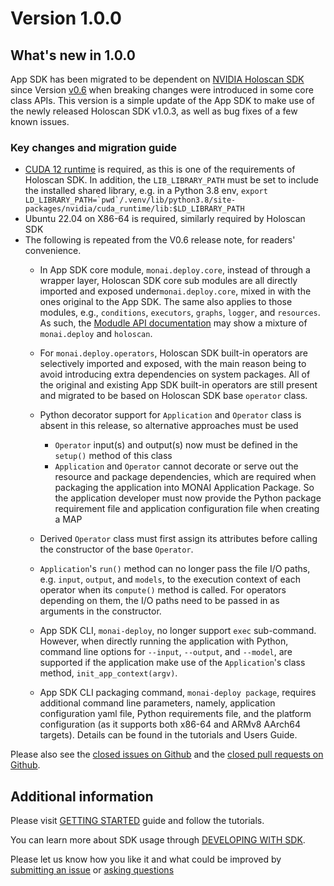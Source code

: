 # Version 1.0.0

## What's new in 1.0.0
App SDK has been migrated to be dependent on [NVIDIA Holoscan SDK](https://developer.nvidia.com/holoscan-sdk) since Version [v0.6](https://github.com/nvidia-holoscan/holoscan-sdk/releases) when breaking changes were introduced in some core class APIs. This version is a simple update of the App SDK to make use of the newly released Holoscan SDK v1.0.3, as well as bug fixes of a few known issues.

### Key changes and migration guide

- [CUDA 12 runtime](https://pypi.org/project/nvidia-cuda-runtime-cu12/) is required, as this is one of the requirements of Holoscan SDK. In addition, the `LIB_LIBRARY_PATH` must be set to include the installed shared library, e.g. in a Python 3.8 env, ```export LD_LIBRARY_PATH=`pwd`/.venv/lib/python3.8/site-packages/nvidia/cuda_runtime/lib:$LD_LIBRARY_PATH```
- Ubuntu 22.04 on X86-64 is required, similarly required by Holoscan SDK
- The following is repeated from the V0.6 release note, for readers' convenience.
  - In App SDK core module, `monai.deploy.core`, instead of through a wrapper layer, Holoscan SDK core sub modules are all directly imported and exposed under`monai.deploy.core`, mixed in with the ones original to the App SDK. The same also applies to those modules, e.g., `conditions`, `executors`, `graphs`, `logger`, and `resources`. As such, the [Modudle API documentation](https://docs.monai.io/projects/monai-deploy-app-sdk/en/stable/modules/index.html) may show a mixture of `monai.deploy` and `holoscan`.

  - For `monai.deploy.operators`, Holoscan SDK built-in operators are selectively imported and exposed, with the main reason being to avoid introducing extra dependencies on system packages. All of the original and existing App SDK built-in operators are still present and migrated to be based on Holoscan SDK base `operator` class.

  - Python decorator support for `Application` and `Operator` class is absent in this release, so alternative approaches must be used
    - `Operator` input(s) and output(s) now must be defined in the `setup()` method of this class
    - `Application` and `Operator` cannot decorate or serve out the resource and package dependencies, which are required when packaging the application into MONAI Application Package. So the application developer must now provide the Python package requirement file and application configuration file when creating a MAP

  - Derived `Operator` class must first assign its attributes before calling the constructor of the base `Operator`.

  - `Application`'s `run()` method can no longer pass the file I/O paths, e.g. `input`, `output`, and `models`, to the execution context of each operator when its `compute()` method is called. For operators depending on them, the I/O paths need to be passed in as arguments in the constructor.

  - App SDK CLI, `monai-deploy`, no longer support `exec` sub-command. However, when directly running the application with Python, command line options for `--input`, `--output`, and `--model`, are supported if the application make use of the `Application`'s class method, `init_app_context(argv)`.

  - App SDK CLI packaging command, `monai-deploy package`, requires additional command line parameters, namely, application configuration yaml file, Python requirements file, and the platform configuration (as it supports both x86-64 and ARMv8 AArch64 targets). Details can be found in the tutorials and Users Guide.


Please also see the <a href="https://github.com/Project-MONAI/monai-deploy-app-sdk/issues?q=is%3Aissue+is%3Aclosed">closed issues on Github</a> and the <a href="https://github.com/Project-MONAI/monai-deploy-app-sdk/pulls?q=is%3Apr+is%3Aclosed">closed pull requests on Github</a>.

## Additional information
Please visit [GETTING STARTED](/getting_started/index) guide and follow the tutorials.

You can learn more about SDK usage through [DEVELOPING WITH SDK](/developing_with_sdk/index).

Please let us know how you like it and what could be improved by [submitting an issue](https://github.com/Project-MONAI/monai-deploy-app-sdk/issues/new/choose) or [asking questions](https://github.com/Project-MONAI/monai-deploy-app-sdk/discussions)